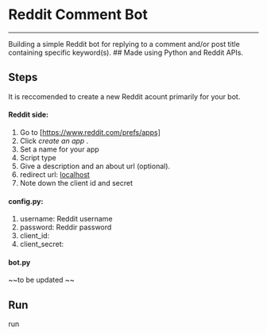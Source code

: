 # Reddit Comment Bot
---
Building a simple Reddit bot for replying to a comment and/or post title containing specific keyword(s). ## Made using Python and Reddit APIs.

## Steps

It is reccomended to create a new Reddit acount primarily for your bot.

#### Reddit side:

1. Go to [https://www.reddit.com/prefs/apps]
2. Click *create an app* .
3. Set a name for your app
4. Script type
5. Give a description and an about url (optional).
7. redirect url: [localhost](http://localhost:8080)
8. Note down the client id and secret

#### config.py:

1. username: Reddit username
2. password: Reddir password
3. client_id:
4. client_secret:

#### bot.py

~~to be updated ~~

## Run

run
